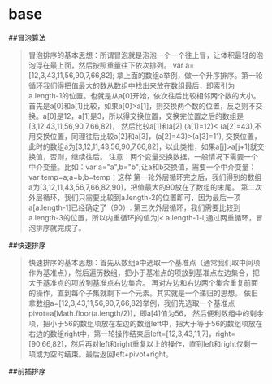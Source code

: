 # base
##冒泡算法
>冒泡排序的基本思想：所谓冒泡就是泡泡一个一个往上冒，让体积最轻的泡泡浮在最上面，然后按照重量往下依次排列。
var a=[12,3,43,11,56,90,7,66,82];
拿上面的数组a举例，做一个升序排序。第一轮循环我们得把值最大的数从数组中找出来放在数组最后，即索引为a.length-1的位置。也就是从a[0]开始，依次往后比较相邻两个数的大小。
首先是a[0]和a[1]比较，如果a[0]>a[1]，则交换两个数的位置，反之则不交换。a[0]是12，a[1]是3，所以得交换位置，交换完位置之后的数组是[3,12,43,11,56,90,7,66,82]，
然后比较a[1]和a[2],(a[1]=12)< (a[2]=43),不用交换位置，同理往后比较a[2]和a[3]，(a[2]=43)>(a[3]=11),
交换位置，此时的数组a为[3,12,11,43,56,90,7,66,82]，以此类推，如果a[j]>a[j+1]就交换值，否则，继续往后。
注意：两个变量交换数据，一般情况下需要一个中介变量。比如：var a="a",b="b";让a和b交换值，需要一个中介变量：var temp=a;a=b;b=temp；这样
第一轮外层循环完之后，我们得到的数组a为[3,12,11,43,56,7,66,82,90]，把值最大的90放在了数组的末尾。
第二次外层循环，我们只需要比较到a.length-2的位置即可，因为最后一项a[a.length-1]已经确定了（90）.
第三次外层循环，我们需要比较到a.length-3的位置，所以内重循环j的值为j< a.length-1-i,通过两重循环，冒泡排序就完成了。

##快速排序
>快速排序的基本思想：首先从数组a中选取一个基准点（通常我们取中间项作为基准点），然后遍历数组，把小于基准点的项放到基准点左边集合，把大于基准点的项放到基准点右边集合。
再对左边和右边两个集合重复前面的操作，直到每个子集就剩下一个元素。其实就是一个递归的思想。
 依旧拿数组a=[12,3,43,11,56,90,7,66,82]举例，我们先选取一个基准点pivot=a[Math.floor(a.length/2)]，即a[4]值为56，
 然后便利数组中的剩余项，把小于56的数组项放在左边的数组left中，把大于等于56的数组项放在右边的数组right中，第一轮操作结束后left=[12,3,43,11,7]，right=[90,66,82]，然后再对left和right重复以上的操作，直到left和right仅剩一项或为空时结束。最后返回left+pivot+right。

##前插排序
